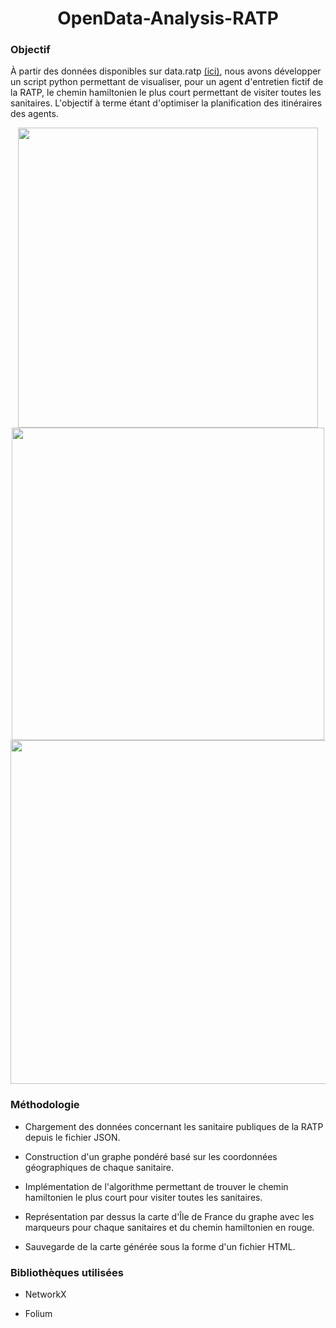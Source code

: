 <h1 align="center">OpenData-Analysis-RATP</h1>

<h3>Objectif</h3>

À partir des données disponibles sur data.ratp <a href="https://data.ratp.fr/explore/dataset/sanitaires-reseau-ratp/information/?location=10,48.85478,2.41287&dataChart=eyJxdWVyaWVzIjpbeyJjb25maWciOnsiZGF0YXNldCI6InNhbml0YWlyZXMtcmVzZWF1LXJhdHAiLCJvcHRpb25zIjp7fX0sImNoYXJ0cyI6W3siYWxpZ25Nb250aCI6dHJ1ZSwidHlwZSI6ImNvbHVtbiIsImZ1bmMiOiJDT1VOVCIsInNjaWVudGlmaWNEaXNwbGF5Ijp0cnVlLCJjb2xvciI6IiM2NmMyYTUifV0sInhBeGlzIjoibGlnbmUiLCJtYXhwb2ludHMiOjUwLCJzb3J0IjoiIn1dLCJ0aW1lc2NhbGUiOiIiLCJkaXNwbGF5TGVnZW5kIjp0cnVlLCJhbGlnbk1vbnRoIjp0cnVlfQ%3D%3D">(ici)</a>, nous avons développer un script python permettant de visualiser, pour un agent d'entretien fictif de la RATP, le chemin hamiltonien le plus court permettant de visiter toutes les sanitaires.
L'objectif à terme étant d'optimiser la planification des itinéraires des agents. <br>

<p align="center" float="left" >
  <img width=480 src="https://user-images.githubusercontent.com/73723037/230899469-e30a5204-9e38-4e03-b1ab-7f100e24a5b1.JPG"> <br>
  <img width=500 src="https://user-images.githubusercontent.com/73723037/230898956-a7ec43ab-544b-4a39-8043-8de421508064.JPG"> <br>
  <img width=550 src="https://user-images.githubusercontent.com/73723037/230899030-3fe02677-8d7f-4d22-9f54-ce686e699940.JPG"> <br>
</p>

<h3> Méthodologie </h3>

- Chargement des données concernant les sanitaire publiques de la RATP depuis le fichier JSON.

- Construction d'un graphe pondéré basé sur les coordonnées géographiques de chaque sanitaire.

- Implémentation de l'algorithme permettant de trouver le chemin hamiltonien le plus court pour visiter toutes les sanitaires.

- Représentation par dessus la carte d'Île de France du graphe avec les marqueurs pour chaque sanitaires et du chemin hamiltonien en rouge.

- Sauvegarde de la carte générée sous la forme d'un fichier HTML.

<h3> Bibliothèques utilisées </h3>

- NetworkX

- Folium
